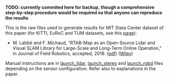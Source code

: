 
**TODO: currently commited here for backup, though a comprehensive step-by-step procedure would be required so that anyone can reproduce the results**

This is the raw files used to generate results for MIT Stata Center dataset of this paper (for KITTI, EuRoC and TUM datasets, see this [page](https://github.com/introlab/rtabmap/blob/docker/jfr2018)):
 * M. Labbé and F. Michaud, “RTAB-Map as an Open-Source Lidar and Visual SLAM Library for Large-Scale and Long-Term Online Operation,” in Journal of Field Robotics, accepted, 2018. ([pdf](https://introlab.3it.usherbrooke.ca/mediawiki-introlab/images/7/7a/Labbe18JFR_preprint.pdf)) ([Wiley](https://doi.org/10.1002/rob.21831))

Manual instructions are in [launch_lidar](https://github.com/introlab/rtabmap_ros/blob/master/launch/jfr2018/launch_lidar), [launch_stereo](https://github.com/introlab/rtabmap_ros/blob/master/launch/jfr2018/launch_stereo) and [launch_rgbd](https://github.com/introlab/rtabmap_ros/blob/master/launch/jfr2018/launch_rgbd) files depending on the sensor configuration. Refer also to explanations in the paper.
